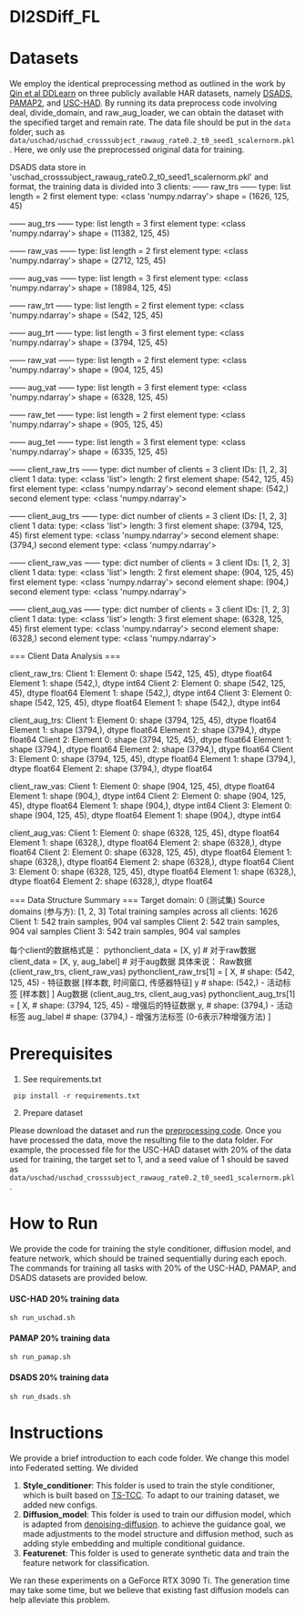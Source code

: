 # DI2SDiff_FL



# Datasets

We employ the identical preprocessing method as outlined in the work by [Qin et al DDLearn](https://github.com/microsoft/robustlearn/tree/main/ddlearn) on three publicly available HAR datasets, namely [DSADS](https://archive.ics.uci.edu/dataset/256/daily+and+sports+activities), [PAMAP2](https://archive.ics.uci.edu/dataset/231/pamap2+physical+activity+monitoring), and [USC-HAD](https://sipi.usc.edu/had/). By running its data preprocess code involving deal, divide_domain, and raw_aug_loader, we can obtain the dataset with the specified target and remain rate. The data file should be put in the `data` folder, such as `data/uschad/uschad_crosssubject_rawaug_rate0.2_t0_seed1_scalernorm.pkl`. Here, we only use the preprocessed original data for training.

DSADS data store in 'uschad_crosssubject_rawaug_rate0.2_t0_seed1_scalernorm.pkl' and format, the training data is divided into 3 clients:
—— raw_trs ——
  type: list
  length = 2
  first element type: <class 'numpy.ndarray'>
  shape = (1626, 125, 45)

—— aug_trs ——
  type: list
  length = 3
  first element type: <class 'numpy.ndarray'>
  shape = (11382, 125, 45)

—— raw_vas ——
  type: list
  length = 2
  first element type: <class 'numpy.ndarray'>
  shape = (2712, 125, 45)

—— aug_vas ——
  type: list
  length = 3
  first element type: <class 'numpy.ndarray'>
  shape = (18984, 125, 45)

—— raw_trt ——
  type: list
  length = 2
  first element type: <class 'numpy.ndarray'>
  shape = (542, 125, 45)

—— aug_trt ——
  type: list
  length = 3
  first element type: <class 'numpy.ndarray'>
  shape = (3794, 125, 45)

—— raw_vat ——
  type: list
  length = 2
  first element type: <class 'numpy.ndarray'>
  shape = (904, 125, 45)

—— aug_vat ——
  type: list
  length = 3
  first element type: <class 'numpy.ndarray'>
  shape = (6328, 125, 45)

—— raw_tet ——
  type: list
  length = 2
  first element type: <class 'numpy.ndarray'>
  shape = (905, 125, 45)

—— aug_tet ——
  type: list
  length = 3
  first element type: <class 'numpy.ndarray'>
  shape = (6335, 125, 45)

—— client_raw_trs ——
  type: dict
  number of clients = 3
  client IDs: [1, 2, 3]
  client 1 data:
    type: <class 'list'>
    length: 2
    first element shape: (542, 125, 45)
    first element type: <class 'numpy.ndarray'>
    second element shape: (542,)
    second element type: <class 'numpy.ndarray'>

—— client_aug_trs ——
  type: dict
  number of clients = 3
  client IDs: [1, 2, 3]
  client 1 data:
    type: <class 'list'>
    length: 3
    first element shape: (3794, 125, 45)
    first element type: <class 'numpy.ndarray'>
    second element shape: (3794,)
    second element type: <class 'numpy.ndarray'>

—— client_raw_vas ——
  type: dict
  number of clients = 3
  client IDs: [1, 2, 3]
  client 1 data:
    type: <class 'list'>
    length: 2
    first element shape: (904, 125, 45)
    first element type: <class 'numpy.ndarray'>
    second element shape: (904,)
    second element type: <class 'numpy.ndarray'>

—— client_aug_vas ——
  type: dict
  number of clients = 3
  client IDs: [1, 2, 3]
  client 1 data:
    type: <class 'list'>
    length: 3
    first element shape: (6328, 125, 45)
    first element type: <class 'numpy.ndarray'>
    second element shape: (6328,)
    second element type: <class 'numpy.ndarray'>

=== Client Data Analysis ===

client_raw_trs:
  Client 1:
    Element 0: shape (542, 125, 45), dtype float64
    Element 1: shape (542,), dtype int64
  Client 2:
    Element 0: shape (542, 125, 45), dtype float64
    Element 1: shape (542,), dtype int64
  Client 3:
    Element 0: shape (542, 125, 45), dtype float64
    Element 1: shape (542,), dtype int64

client_aug_trs:
  Client 1:
    Element 0: shape (3794, 125, 45), dtype float64
    Element 1: shape (3794,), dtype float64
    Element 2: shape (3794,), dtype float64
  Client 2:
    Element 0: shape (3794, 125, 45), dtype float64
    Element 1: shape (3794,), dtype float64
    Element 2: shape (3794,), dtype float64
  Client 3:
    Element 0: shape (3794, 125, 45), dtype float64
    Element 1: shape (3794,), dtype float64
    Element 2: shape (3794,), dtype float64

client_raw_vas:
  Client 1:
    Element 0: shape (904, 125, 45), dtype float64
    Element 1: shape (904,), dtype int64
  Client 2:
    Element 0: shape (904, 125, 45), dtype float64
    Element 1: shape (904,), dtype int64
  Client 3:
    Element 0: shape (904, 125, 45), dtype float64
    Element 1: shape (904,), dtype int64

client_aug_vas:
  Client 1:
    Element 0: shape (6328, 125, 45), dtype float64
    Element 1: shape (6328,), dtype float64
    Element 2: shape (6328,), dtype float64
  Client 2:
    Element 0: shape (6328, 125, 45), dtype float64
    Element 1: shape (6328,), dtype float64
    Element 2: shape (6328,), dtype float64
  Client 3:
    Element 0: shape (6328, 125, 45), dtype float64
    Element 1: shape (6328,), dtype float64
    Element 2: shape (6328,), dtype float64

=== Data Structure Summary ===
Target domain: 0 (测试集)
Source domains (参与方): [1, 2, 3]
Total training samples across all clients: 1626
  Client 1: 542 train samples, 904 val samples
  Client 2: 542 train samples, 904 val samples
  Client 3: 542 train samples, 904 val samples

每个client的数据格式是：
pythonclient_data = [X, y]  # 对于raw数据
client_data = [X, y, aug_label]  # 对于aug数据
具体来说：
Raw数据 (client_raw_trs, client_raw_vas)
pythonclient_raw_trs[1] = [
    X,  # shape: (542, 125, 45) - 特征数据 [样本数, 时间窗口, 传感器特征]
    y   # shape: (542,) - 活动标签 [样本数]
]
Aug数据 (client_aug_trs, client_aug_vas)
pythonclient_aug_trs[1] = [
    X,          # shape: (3794, 125, 45) - 增强后的特征数据
    y,          # shape: (3794,) - 活动标签
    aug_label   # shape: (3794,) - 增强方法标签 (0-6表示7种增强方法)
]



# Prerequisites

1. See requirements.txt

```
 pip install -r requirements.txt
```

2. Prepare dataset

Please download the dataset and run the [preprocessing code](https://github.com/microsoft/robustlearn/tree/main/ddlearn). Once you have processed the data, move the resulting file to the data folder. For example, the processed file for the USC-HAD dataset with 20% of the data used for training, the target set to 1, and a seed value of 1 should be saved as `data/uschad/uschad_crosssubject_rawaug_rate0.2_t0_seed1_scalernorm.pkl`.




# How to Run
We provide the code for training the style conditioner, diffusion model, and feature network, which should be trained sequentially during each epoch. The commands for training all tasks with 20% of the USC-HAD, PAMAP, and DSADS datasets are provided below.

#### USC-HAD 20% training data

```
sh run_uschad.sh
```

#### PAMAP 20% training data

```
sh run_pamap.sh
```

#### DSADS 20% training data

```
sh run_dsads.sh
```



# Instructions

We provide a brief introduction to each code folder. We change this model into Federated setting. We divided 

1. **Style_conditioner**: This folder is used to train the style conditioner, which is built based on [TS-TCC](https://github.com/emadeldeen24/TS-TCC/).  To adapt to our training dataset, we added new configs.
2. **Diffusion_model**: This folder is used to train our diffusion model, which is adapted from [denoising-diffusion](https://github.com/lucidrains/denoising-diffusion-pytorch). to achieve the guidance goal, we made adjustments to the model structure and diffusion method, such as adding style embedding and multiple conditional guidance.
3. **Featurenet**: This folder is used to generate synthetic data and train the feature network for classification. 

We ran these experiments on a GeForce RTX 3090 Ti. The generation time may take some time, but we believe that existing fast diffusion models can help alleviate this problem.




